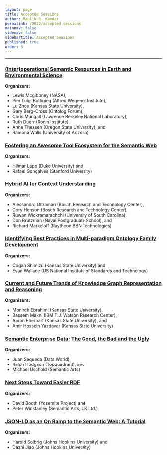 ```yaml
---
layout: page
title: Accepted Sessions
author: Maulik R. Kamdar
permalink: /2022/accepted-sessions
mainnav: false
sidenav: false
sidebartitle: Accepted Sessions
published: true
order: 6
---
```


----------------------------------------------------------------

### [**(Inter)operational Semantic Resources in Earth and Environmental Science**](https://us2ts.org/2020/program-interoperational-earth-environment-semantics)

**Organizers:**
- Lewis Mcgibbney (NASA),
- Pier Luigi Buttigieg (Alfred Wegener Institute),
- Lu Zhou (Kansas State University),
- Gary Berg-Cross (Ontolog Forum),
- Chris Mungall (Lawrence Berkeley National Laboratory),
- Ruth Duerr (Ronin Institute),
- Anne Thessen (Oregon State University), and
- Ramona Walls (University of Arizona)


### [**Fostering an Awesome Tool Ecosystem for the Semantic Web**](https://us2ts.org/2020/program-tool-ecosystem)

**Organizers:**
- Hilmar Lapp (Duke University) and
- Rafael Gonçalves (Stanford University)


### [**Hybrid AI for Context Understanding**](https://us2ts.org/2020/program-hybrid-ai)

**Organizers:**
- Alessandro Oltramari (Bosch Research and Technology Center),
- Cory Henson (Bosch Research and Technology Center),
- Ruwan Wickramarachchi (University of South Carolina),
- Don Brutzman (Naval Postgraduate School), and
- Richard Markeloff (Raytheon BBN Technologies)


### [**Identifying Best Practices in Multi-paradigm Ontology Family Development**](https://us2ts.org/2020/program-ontology-best-practices)

**Organizers:**
- Cogan Shimizu (Kansas State University) and
- Evan Wallace (US National Institute of Standards and Technology)


### [**Current and Future Trends of Knowledge Graph Representation and Reasoning**](https://us2ts.org/2020/program-current-future-kr-trends)

**Organizers:**
- Monireh Ebrahimi (Kansas State University),
- Bassem Makni (IBM T.J. Watson Research Center),
- Aaron Eberhart (Kansas State University), and
- Amir Hossein Yazdavar (Kansas State University)


### [**Semantic Enterprise Data: The Good, the Bad and the Ugly**](https://us2ts.org/2020/program-enterprise-semantic-data)

**Organizers:**
- Juan Sequeda (Data.World),
- Ralph Hodgson (Topquadrant), and
- Michael Uschold (Semantic Arts)


### [**Next Steps Toward Easier RDF**](https://us2ts.org/2020/program-easier-rdf)

**Organizers:**
- David Booth (Yosemite Project) and
- Peter Winstanley (Semantic Arts, UK Ltd.)


### [**JSON-LD as an On Ramp to the Semantic Web: A Tutorial**](https://us2ts.org/2020/program-jsonld)

**Organizers:**
- Harold Solbrig (Johns Hopkins University) and
- Dazhi Jiao (Johns Hopkins University)
